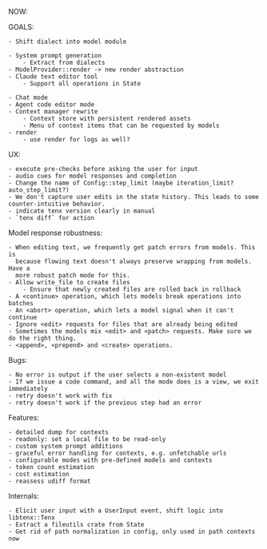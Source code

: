 
NOW:


GOALS:
    
    - Shift dialect into model module

    - System prompt generation
        - Extract from dialects
    - ModelProvider::render -> new render abstraction
    - Claude text editor tool
        - Support all operations in State

    - Chat mode
    - Agent code editor mode
    - Context manager rewrite
        - Context store with persistent rendered assets
        - Menu of context items that can be requested by models
    - render
        - use render for logs as well?

UX:

    - execute pre-checks before asking the user for input
    - audio cues for model responses and completion
    - Change the name of Config::step_limit (maybe iteration_limit? auto_step_limit?)
    - We don't capture user edits in the state history. This leads to some counter-intuitive behavior.
    - indicate tenx version clearly in manual
    - `tenx diff` for action

    
Model response robustness:
    
    - When editing text, we frequently get patch errors from models. This is
      because flowing text doesn't always preserve wrapping from models. Have a
      more robust patch mode for this.
    - Allow write_file to create files
        - Ensure that newly created files are rolled back in rollback
    - A <continue> operation, which lets models break operations into batches
    - An <abort> operation, which lets a model signal when it can't continue
    - Ignore <edit> requests for files that are already being edited
    - Sometimes the models mix <edit> and <patch> requests. Make sure we do the right thing.
    - <append>, <prepend> and <create> operations.

Bugs:
    
    - No error is output if the user selects a non-existent model
    - If we issue a code command, and all the mode does is a view, we exit immediately
    - retry doesn't work with fix
    - retry doesn't work if the previous step had an error

Features:
    
    - detailed dump for contexts
    - readonly: set a local file to be read-only
    - custom system prompt additions
    - graceful error handling for contexts, e.g. unfetchable urls
    - configurable modes with pre-defined models and contexts
    - token count estimation
    - cost estimation
    - reassess udiff format

Internals:

    - Elicit user input with a UserInput event, shift logic into libtenx::Tenx
    - Extract a fileutils crate from State
    - Get rid of path normalization in config, only used in path contexts now
